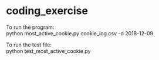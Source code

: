 # coding_exercise

To run the program:  
python most_active_cookie.py cookie_log.csv -d 2018-12-09  

To run the test file:   
python test_most_active_cookie.py
